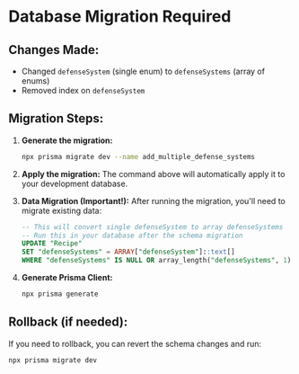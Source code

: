 # Database Migration Required

## Changes Made:
- Changed `defenseSystem` (single enum) to `defenseSystems` (array of enums)
- Removed index on `defenseSystem`

## Migration Steps:

1. **Generate the migration:**
   ```bash
   npx prisma migrate dev --name add_multiple_defense_systems
   ```

2. **Apply the migration:**
   The command above will automatically apply it to your development database.

3. **Data Migration (Important!):**
   After running the migration, you'll need to migrate existing data:
   
   ```sql
   -- This will convert single defenseSystem to array defenseSystems
   -- Run this in your database after the schema migration
   UPDATE "Recipe" 
   SET "defenseSystems" = ARRAY["defenseSystem"]::text[]
   WHERE "defenseSystems" IS NULL OR array_length("defenseSystems", 1) IS NULL;
   ```

4. **Generate Prisma Client:**
   ```bash
   npx prisma generate
   ```

## Rollback (if needed):
If you need to rollback, you can revert the schema changes and run:
```bash
npx prisma migrate dev
```
